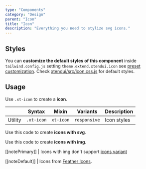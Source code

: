 ```yaml
---
type: "Components"
category: "Design"
parent: "Icon"
title: "Icon"
description: "Everything you need to stylize svg icons."
---
```


## Styles

You can **customize the default styles of this component** inside `tailwind.config.js` setting `theme.extend.xtendui.icon` see [preset customization](/introduction/preset#customization). Check [xtendui/src/icon.css.js](https://github.com/xtendui/xtendui/blob/beta/src/icon.css.js) for default styles.

## Usage

Use `.xt-icon` to create a **icon**.

<div class="xt-overflow-sub overflow-y-hidden overflow-x-scroll my-5 xt-my-auto w-full">

|                      | Syntax                          | Mixin            | Variants               | Description                   |
| ----------------------- | ----------------------------------------- | -----------------------------| ----------------------------- | ----------------------------- |
| Utility                  | `.xt-icon`                     | `xt-icon`                | `responsive`                | Icon styles            |

</div>

Use this code to create **icons with svg**.

<demo>
  <demoinline src="demos/components/icon/usage">
  </demoinline>
</demo>

Use this code to create **icons with img**.

<demo>
  <demoinline src="demos/components/icon/usage-img">
  </demoinline>
</demo>

[[notePrimary]]
| Icons with img don't support [icons variant](/components/icon/content#variant)

[[noteDefault]]
| Icons from [Feather Icons](https://feathericons.com).
